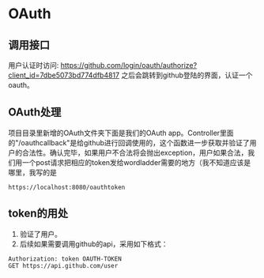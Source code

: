 # OAuth
## 调用接口
用户认证时访问:
https://github.com/login/oauth/authorize?client_id=7dbe5073bd774dfb4817
之后会跳转到github登陆的界面，认证一个oauth。
## OAuth处理
项目目录里新增的OAuth文件夹下面是我们的OAuth app。Controller里面的"/oauthcallback"是给github进行回调使用的，这个函数进一步获取并验证了用户的合法性。确认完毕，如果用户不合法将会抛出exception，用户如果合法，我们用一个post请求把相应的token发给wordladder需要的地方（我不知道应该是哪里，我写的是
```
https://localhost:8080/oauthtoken
```
## token的用处
1. 验证了用户。
2. 后续如果需要调用github的api，采用如下格式：
```
Authorization: token OAUTH-TOKEN
GET https://api.github.com/user
```